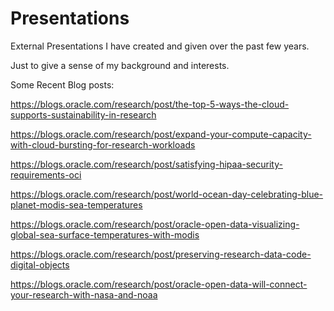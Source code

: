 # Presentations
 External Presentations I have created and given over the past few years.

 Just to give a sense of my background and interests.

 Some Recent Blog posts:

 https://blogs.oracle.com/research/post/the-top-5-ways-the-cloud-supports-sustainability-in-research

 https://blogs.oracle.com/research/post/expand-your-compute-capacity-with-cloud-bursting-for-research-workloads

 https://blogs.oracle.com/research/post/satisfying-hipaa-security-requirements-oci

 https://blogs.oracle.com/research/post/world-ocean-day-celebrating-blue-planet-modis-sea-temperatures

 https://blogs.oracle.com/research/post/oracle-open-data-visualizing-global-sea-surface-temperatures-with-modis

 https://blogs.oracle.com/research/post/preserving-research-data-code-digital-objects

 https://blogs.oracle.com/research/post/oracle-open-data-will-connect-your-research-with-nasa-and-noaa

 
